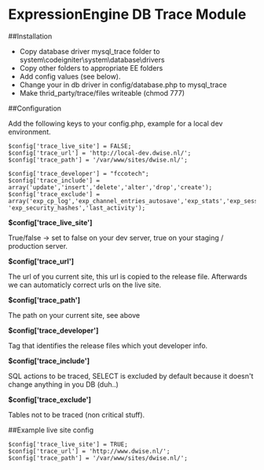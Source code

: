 ExpressionEngine DB Trace Module
===========

##Installation

- Copy database driver mysql_trace folder to system\codeigniter\system\database\drivers
- Copy other folders to appropriate EE folders
- Add config values (see below).
- Change your in db driver in config/database.php to mysql_trace
- Make thrid_party/trace/files writeable (chmod 777)

##Configuration

Add the following keys to your config.php, example for a local dev environment.

```
$config['trace_live_site'] = FALSE;
$config['trace_url'] = 'http://local-dev.dwise.nl/';
$config['trace_path'] = '/var/www/sites/dwise.nl/';

$config['trace_developer'] = "fccotech";
$config['trace_include'] = array('update','insert','delete','alter','drop','create');
$config['trace_exclude'] = array('exp_cp_log','exp_channel_entries_autosave','exp_stats','exp_sessions','exp_sites','exp_captcha','exp_online_users', 'exp_security_hashes','last_activity');
```

**$config['trace_live_site']**

True/false -> set to false on your dev server, true on your staging / production server.

**$config['trace_url']**

The url of you current site, this url is copied to the release file. Afterwards we can automaticly correct urls on the live site.

**$config['trace_path']**

The path on your current site, see above

**$config['trace_developer']**

Tag that identifies the release files which yout developer info.

**$config['trace_include']**

SQL actions to be traced, SELECT is excluded by default because it doesn't change anything in you DB (duh..)

**$config['trace_exclude']**

Tables not to be traced (non critical stuff).

##Example live site config

```
$config['trace_live_site'] = TRUE;
$config['trace_url'] = 'http://www.dwise.nl/';
$config['trace_path'] = '/var/www/sites/dwise.nl/';
```
